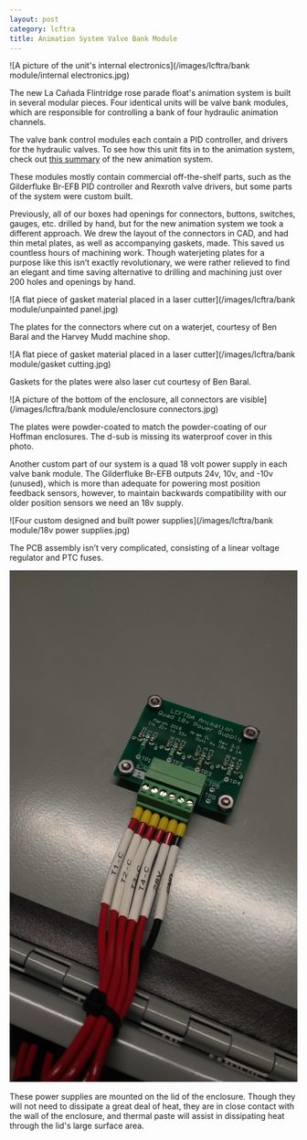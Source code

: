 ```yaml
---
layout: post
category: lcftra
title: Animation System Valve Bank Module
---
```

![A picture of the unit's internal electronics](/images/lcftra/bank module/internal electronics.jpg)

The new La Cañada Flintridge rose parade float's animation system is built in several modular pieces. Four identical units will be valve bank modules, which are responsible for controlling a bank of four hydraulic animation channels.<!--more-->

The valve bank control modules each contain a PID controller, and drivers for the hydraulic valves. To see how this unit fits in to the animation system, check out <a href="https://aramder.github.io/animation-summary/" target="_blank">this summary</a> of the new animation system.

These modules mostly contain commercial off-the-shelf parts, such as the Gilderfluke Br-EFB PID controller and Rexroth valve drivers, but some parts of the system were custom built.

Previously, all of our boxes had openings for connectors, buttons, switches, gauges, etc. drilled by hand, but for the new animation system we took a different approach. We drew the layout of the connectors in CAD, and had thin metal plates, as well as accompanying gaskets, made. This saved us countless hours of machining work. Though waterjeting plates for a purpose like this isn’t exactly revolutionary, we were rather relieved to find an elegant and time saving alternative to drilling and machining just over 200 holes and openings by hand.

![A flat piece of gasket material placed in a laser cutter](/images/lcftra/bank module/unpainted panel.jpg)

The plates for the connectors where cut on a waterjet, courtesy of Ben Baral and the Harvey Mudd machine shop.

![A flat piece of gasket material placed in a laser cutter](/images/lcftra/bank module/gasket cutting.jpg)

Gaskets for the plates were also laser cut courtesy of Ben Baral.

![A picture of the bottom of the enclosure, all connectors are visible](/images/lcftra/bank module/enclosure connectors.jpg)

The plates were powder-coated to match the powder-coating of our Hoffman enclosures. The d-sub is missing its waterproof cover in this photo.

Another custom part of our system is a quad 18 volt power supply in each valve bank module. The Gilderfluke Br-EFB outputs 24v, 10v, and -10v (unused), which is more than adequate for powering most position feedback sensors, however, to maintain backwards compatibility with our older position sensors we need an 18v supply.

![Four custom designed and built power supplies](/images/lcftra/bank module/18v power supplies.jpg)

The PCB assembly isn’t very complicated, consisting of a linear voltage regulator and PTC fuses.

<img class="shrunk" src="/images/lcftra/bank module/mounted power supply.jpg" alt="One of the power supplies mounted to the lid of the enclosure">

These power supplies are mounted on the lid of the enclosure. Though they will not need to dissipate a great deal of heat, they are in close contact with the wall of the enclosure, and thermal paste will assist in dissipating heat through the lid's large surface area. 
